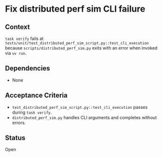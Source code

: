 # Fix distributed perf sim CLI failure

## Context
`task verify` fails at
`tests/unit/test_distributed_perf_sim_script.py::test_cli_execution`
because `scripts/distributed_perf_sim.py` exits with an error when
invoked via `uv run`.

## Dependencies
- None

## Acceptance Criteria
- `test_distributed_perf_sim_script.py::test_cli_execution` passes during
  `task verify`.
- `distributed_perf_sim.py` handles CLI arguments and completes without
  errors.

## Status
Open
